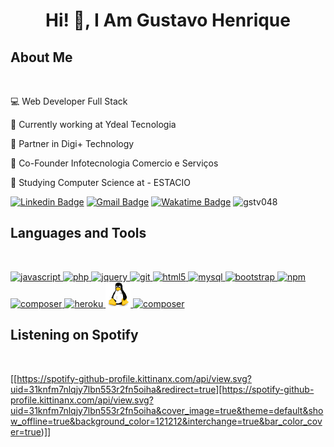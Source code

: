 <h1 align="center">Hi! 👋, I Am Gustavo Henrique</h1>
<!-- <img align="right" width="400px" src="./e84617ca70742151120affdfa77ebb2e-1.gif"> -->

<!-- <p disabled align="left">
  <img src="https://github-readme-stats.vercel.app/api/wakatime?username=gstv048&layout=compact" alt="gstv048" />
  <img src="https://wakatime.com/badge/user/3dd6f44c-9062-41e1-b764-c0ee928493f3.svg" alt="gstv048" />
</p> -->

## About Me
<br>

:computer: Web Developer Full Stack

:briefcase: Currently working at Ydeal Tecnologia

:briefcase: Partner in Digi+ Technology

:department_store: Co-Founder Infotecnologia Comercio e Serviços

:open_book: Studying Computer Science at - ESTACIO


[![Linkedin Badge](https://img.shields.io/badge/-LinkedIn-blue?style=flat-square&logo=Linkedin&logoColor=white&link=https://www.linkedin.com/in/gstv048//)](https://www.linkedin.com/in/gstv048/)
[![Gmail Badge](https://img.shields.io/badge/-Gmail-c14438?style=flat-square&logo=Gmail&logoColor=white&link=mailto:gustavohenrique27sc@gmail.com)](mailto:gustavohenrique27sc@gmail.com)
[![Wakatime Badge](https://img.shields.io/badge/-Wakatime-000?style=flat-square&logo=wakatime&logoColor=white&link=https://github.com/gstv048)](https://wakatime.com/@gstv048)
<img src="https://wakatime.com/badge/user/3dd6f44c-9062-41e1-b764-c0ee928493f3.svg" alt="gstv048" />
<br>

## Languages and Tools

<br>
<p align="left"> 
   <a href="https://developer.mozilla.org/en-US/docs/Web/JavaScript" target="_blank">  
    <img src="https://cdn.jsdelivr.net/gh/devicons/devicon/icons/javascript/javascript-plain.svg" alt="javascript" width="40" height="40"/>    
    </a>
  <a href="https://www.php.net" target="_blank">     
    <img src="https://cdn.jsdelivr.net/gh/devicons/devicon/icons/php/php-plain.svg" alt="php" width="40" height="40"/>
  </a>
  <a href="#" target="_blank" rel="noreferrer">     
    <img src="https://cdn.jsdelivr.net/gh/devicons/devicon/icons/jquery/jquery-original.svg" alt="jquery" width="40" height="40"/>    
  </a>
  <a href="https://git-scm.com/" target="_blank"> 
    <img src="https://cdn.jsdelivr.net/gh/devicons/devicon/icons/git/git-original.svg" alt="git" width="40" height="40"/>
  </a>
  <a href="https://www.w3.org/html/" tittle="W3 SCHOOLS" target="_blank" rel="noreferrer">     
    <img src="https://cdn.jsdelivr.net/gh/devicons/devicon/icons/html5/html5-original.svg" alt="html5" width="40" height="40"/>
  </a>
  <a href="https://www.mysql.com/" target="_blank">     
    <img src="https://cdn.jsdelivr.net/gh/devicons/devicon/icons/mysql/mysql-original.svg" alt="mysql" width="40" height="40"/>
  </a>
  <a tittle="bootstrap" href="https://getbootstrap.com" target="_blank"> 
    <img src="https://cdn.jsdelivr.net/gh/devicons/devicon/icons/bootstrap/bootstrap-original.svg" alt="bootstrap" width="40" height="40"/>
  </a>
  <a href="#" tittle="npm" target="_blank" rel="noreferrer">    
    <img src="https://cdn.jsdelivr.net/gh/devicons/devicon/icons/npm/npm-original-wordmark.svg" alt="npm" width="40" height="40"/>    
  </a>
  <a href="#" tittle="Composer" target="_blank"> 
    <img src="https://cdn.jsdelivr.net/gh/devicons/devicon/icons/composer/composer-original.svg" alt="composer" width="40" height="40"/>    
  </a>
  <a href="#" target="_blank" rel="noreferrer">     
      <img src="https://cdn.jsdelivr.net/gh/devicons/devicon/icons/heroku/heroku-original.svg" alt="heroku" width="40" height="40"/>    
    </a>
  <a href="https://www.linux.org/" target="_blank" rel="noreferrer">
    <img src="https://raw.githubusercontent.com/devicons/devicon/master/icons/linux/linux-original.svg" alt="linux" width="40 height="40" />
  </a>
    <a href="https://insomnia.rest" tittle="insomnia" target="_blank"> 
    <img src="https://www.svgrepo.com/show/353904/insomnia.svg" alt="composer" width="40" height="40"/>
  </a>
</p>

## Listening on Spotify

<br>

[[https://spotify-github-profile.kittinanx.com/api/view.svg?uid=31knfm7nlqjy7lbn553r2fn5oiha&redirect=true][https://spotify-github-profile.kittinanx.com/api/view.svg?uid=31knfm7nlqjy7lbn553r2fn5oiha&cover_image=true&theme=default&show_offline=true&background_color=121212&interchange=true&bar_color_cover=true)]]
